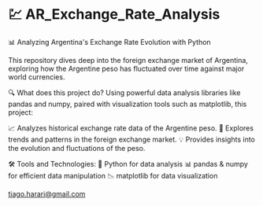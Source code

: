 # 💹 AR_Exchange_Rate_Analysis 


📊 Analyzing Argentina's Exchange Rate Evolution with Python

This repository dives deep into the foreign exchange market of Argentina, exploring how the Argentine peso has fluctuated over time against major world currencies.

🔍 What does this project do?
Using powerful data analysis libraries like pandas and numpy, paired with visualization tools such as matplotlib, this project:

📈 Analyzes historical exchange rate data of the Argentine peso.
🔎 Explores trends and patterns in the foreign exchange market.
💡 Provides insights into the evolution and fluctuations of the peso.

🛠️ Tools and Technologies:
🐍 Python for data analysis
📊 pandas & numpy for efficient data manipulation
📉 matplotlib for data visualization

tiago.harari@gmail.com
